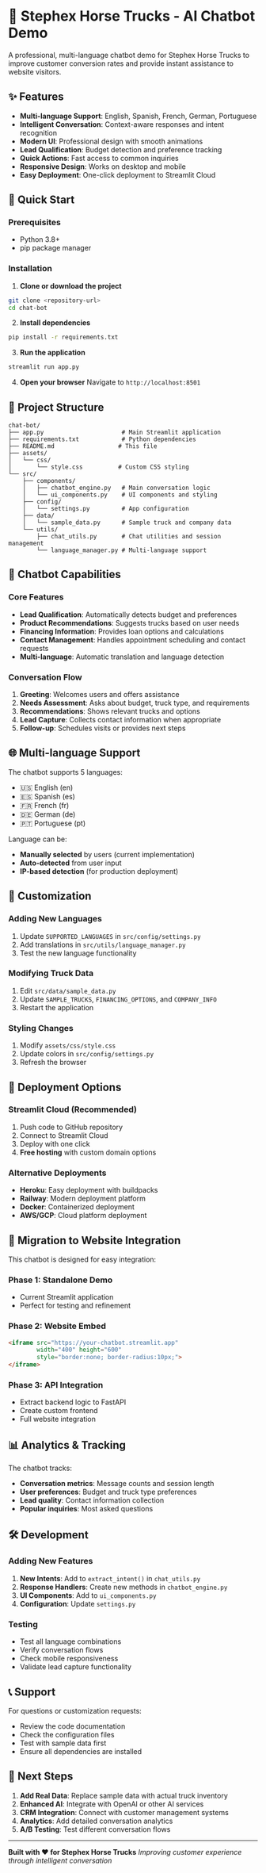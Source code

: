 # 🚛 Stephex Horse Trucks - AI Chatbot Demo

A professional, multi-language chatbot demo for Stephex Horse Trucks to improve customer conversion rates and provide instant assistance to website visitors.

## ✨ Features

- **Multi-language Support**: English, Spanish, French, German, Portuguese
- **Intelligent Conversation**: Context-aware responses and intent recognition
- **Modern UI**: Professional design with smooth animations
- **Lead Qualification**: Budget detection and preference tracking
- **Quick Actions**: Fast access to common inquiries
- **Responsive Design**: Works on desktop and mobile
- **Easy Deployment**: One-click deployment to Streamlit Cloud

## 🚀 Quick Start

### Prerequisites
- Python 3.8+
- pip package manager

### Installation

1. **Clone or download the project**
```bash
git clone <repository-url>
cd chat-bot
```

2. **Install dependencies**
```bash
pip install -r requirements.txt
```

3. **Run the application**
```bash
streamlit run app.py
```

4. **Open your browser**
Navigate to `http://localhost:8501`

## 📁 Project Structure

```
chat-bot/
├── app.py                      # Main Streamlit application
├── requirements.txt            # Python dependencies
├── README.md                  # This file
├── assets/
│   └── css/
│       └── style.css          # Custom CSS styling
└── src/
    ├── components/
    │   ├── chatbot_engine.py   # Main conversation logic
    │   └── ui_components.py    # UI components and styling
    ├── config/
    │   └── settings.py         # App configuration
    ├── data/
    │   └── sample_data.py      # Sample truck and company data
    └── utils/
        ├── chat_utils.py       # Chat utilities and session management
        └── language_manager.py # Multi-language support
```

## 🎯 Chatbot Capabilities

### Core Features
- **Lead Qualification**: Automatically detects budget and preferences
- **Product Recommendations**: Suggests trucks based on user needs
- **Financing Information**: Provides loan options and calculations
- **Contact Management**: Handles appointment scheduling and contact requests
- **Multi-language**: Automatic translation and language detection

### Conversation Flow
1. **Greeting**: Welcomes users and offers assistance
2. **Needs Assessment**: Asks about budget, truck type, and requirements
3. **Recommendations**: Shows relevant trucks and options
4. **Lead Capture**: Collects contact information when appropriate
5. **Follow-up**: Schedules visits or provides next steps

## 🌐 Multi-language Support

The chatbot supports 5 languages:
- 🇺🇸 English (en)
- 🇪🇸 Spanish (es)
- 🇫🇷 French (fr)
- 🇩🇪 German (de)
- 🇵🇹 Portuguese (pt)

Language can be:
- **Manually selected** by users (current implementation)
- **Auto-detected** from user input
- **IP-based detection** (for production deployment)

## 🔧 Customization

### Adding New Languages
1. Update `SUPPORTED_LANGUAGES` in `src/config/settings.py`
2. Add translations in `src/utils/language_manager.py`
3. Test the new language functionality

### Modifying Truck Data
1. Edit `src/data/sample_data.py`
2. Update `SAMPLE_TRUCKS`, `FINANCING_OPTIONS`, and `COMPANY_INFO`
3. Restart the application

### Styling Changes
1. Modify `assets/css/style.css`
2. Update colors in `src/config/settings.py`
3. Refresh the browser

## 🚀 Deployment Options

### Streamlit Cloud (Recommended)
1. Push code to GitHub repository
2. Connect to Streamlit Cloud
3. Deploy with one click
4. **Free hosting** with custom domain options

### Alternative Deployments
- **Heroku**: Easy deployment with buildpacks
- **Railway**: Modern deployment platform
- **Docker**: Containerized deployment
- **AWS/GCP**: Cloud platform deployment

## 🔄 Migration to Website Integration

This chatbot is designed for easy integration:

### Phase 1: Standalone Demo
- Current Streamlit application
- Perfect for testing and refinement

### Phase 2: Website Embed
```html
<iframe src="https://your-chatbot.streamlit.app" 
        width="400" height="600" 
        style="border:none; border-radius:10px;">
</iframe>
```

### Phase 3: API Integration
- Extract backend logic to FastAPI
- Create custom frontend
- Full website integration

## 📊 Analytics & Tracking

The chatbot tracks:
- **Conversation metrics**: Message counts and session length
- **User preferences**: Budget and truck type preferences
- **Lead quality**: Contact information collection
- **Popular inquiries**: Most asked questions

## 🛠️ Development

### Adding New Features
1. **New Intents**: Add to `extract_intent()` in `chat_utils.py`
2. **Response Handlers**: Create new methods in `chatbot_engine.py`
3. **UI Components**: Add to `ui_components.py`
4. **Configuration**: Update `settings.py`

### Testing
- Test all language combinations
- Verify conversation flows
- Check mobile responsiveness
- Validate lead capture functionality

## 📞 Support

For questions or customization requests:
- Review the code documentation
- Check the configuration files
- Test with sample data first
- Ensure all dependencies are installed

## 🎉 Next Steps

1. **Add Real Data**: Replace sample data with actual truck inventory
2. **Enhanced AI**: Integrate with OpenAI or other AI services
3. **CRM Integration**: Connect with customer management systems
4. **Analytics**: Add detailed conversation analytics
5. **A/B Testing**: Test different conversation flows

---

**Built with ❤️ for Stephex Horse Trucks**
*Improving customer experience through intelligent conversation*